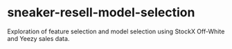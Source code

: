 # sneaker-resell-model-selection
Exploration of feature selection and model selection using StockX Off-White and Yeezy sales data.
